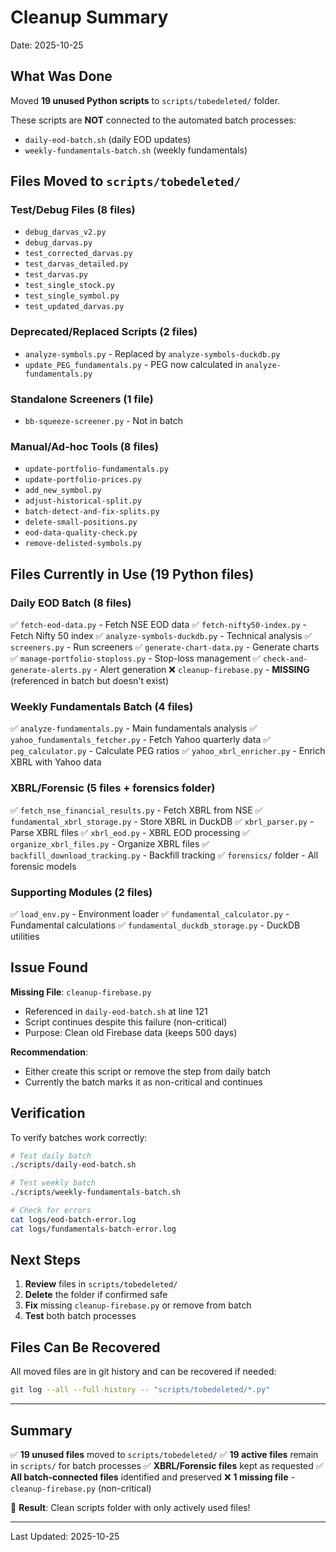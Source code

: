# Cleanup Summary

Date: 2025-10-25

## What Was Done

Moved **19 unused Python scripts** to `scripts/tobedeleted/` folder.

These scripts are **NOT** connected to the automated batch processes:
- `daily-eod-batch.sh` (daily EOD updates)
- `weekly-fundamentals-batch.sh` (weekly fundamentals)

## Files Moved to `scripts/tobedeleted/`

### Test/Debug Files (8 files)
- `debug_darvas_v2.py`
- `debug_darvas.py`
- `test_corrected_darvas.py`
- `test_darvas_detailed.py`
- `test_darvas.py`
- `test_single_stock.py`
- `test_single_symbol.py`
- `test_updated_darvas.py`

### Deprecated/Replaced Scripts (2 files)
- `analyze-symbols.py` - Replaced by `analyze-symbols-duckdb.py`
- `update_PEG_fundamentals.py` - PEG now calculated in `analyze-fundamentals.py`

### Standalone Screeners (1 file)
- `bb-squeeze-screener.py` - Not in batch

### Manual/Ad-hoc Tools (8 files)
- `update-portfolio-fundamentals.py`
- `update-portfolio-prices.py`
- `add_new_symbol.py`
- `adjust-historical-split.py`
- `batch-detect-and-fix-splits.py`
- `delete-small-positions.py`
- `eod-data-quality-check.py`
- `remove-delisted-symbols.py`

## Files Currently in Use (19 Python files)

### Daily EOD Batch (8 files)
✅ `fetch-eod-data.py` - Fetch NSE EOD data
✅ `fetch-nifty50-index.py` - Fetch Nifty 50 index
✅ `analyze-symbols-duckdb.py` - Technical analysis
✅ `screeners.py` - Run screeners
✅ `generate-chart-data.py` - Generate charts
✅ `manage-portfolio-stoploss.py` - Stop-loss management
✅ `check-and-generate-alerts.py` - Alert generation
❌ `cleanup-firebase.py` - **MISSING** (referenced in batch but doesn't exist)

### Weekly Fundamentals Batch (4 files)
✅ `analyze-fundamentals.py` - Main fundamentals analysis
✅ `yahoo_fundamentals_fetcher.py` - Fetch Yahoo quarterly data
✅ `peg_calculator.py` - Calculate PEG ratios
✅ `yahoo_xbrl_enricher.py` - Enrich XBRL with Yahoo data

### XBRL/Forensic (5 files + forensics folder)
✅ `fetch_nse_financial_results.py` - Fetch XBRL from NSE
✅ `fundamental_xbrl_storage.py` - Store XBRL in DuckDB
✅ `xbrl_parser.py` - Parse XBRL files
✅ `xbrl_eod.py` - XBRL EOD processing
✅ `organize_xbrl_files.py` - Organize XBRL files
✅ `backfill_download_tracking.py` - Backfill tracking
✅ `forensics/` folder - All forensic models

### Supporting Modules (2 files)
✅ `load_env.py` - Environment loader
✅ `fundamental_calculator.py` - Fundamental calculations
✅ `fundamental_duckdb_storage.py` - DuckDB utilities

## Issue Found

**Missing File**: `cleanup-firebase.py`
- Referenced in `daily-eod-batch.sh` at line 121
- Script continues despite this failure (non-critical)
- Purpose: Clean old Firebase data (keeps 500 days)

**Recommendation**:
- Either create this script or remove the step from daily batch
- Currently the batch marks it as non-critical and continues

## Verification

To verify batches work correctly:

```bash
# Test daily batch
./scripts/daily-eod-batch.sh

# Test weekly batch
./scripts/weekly-fundamentals-batch.sh

# Check for errors
cat logs/eod-batch-error.log
cat logs/fundamentals-batch-error.log
```

## Next Steps

1. **Review** files in `scripts/tobedeleted/`
2. **Delete** the folder if confirmed safe
3. **Fix** missing `cleanup-firebase.py` or remove from batch
4. **Test** both batch processes

## Files Can Be Recovered

All moved files are in git history and can be recovered if needed:
```bash
git log --all --full-history -- "scripts/tobedeleted/*.py"
```

---

## Summary

✅ **19 unused files** moved to `scripts/tobedeleted/`
✅ **19 active files** remain in `scripts/` for batch processes
✅ **XBRL/Forensic files** kept as requested
✅ **All batch-connected files** identified and preserved
❌ **1 missing file** - `cleanup-firebase.py` (non-critical)

🎯 **Result**: Clean scripts folder with only actively used files!

---

Last Updated: 2025-10-25
